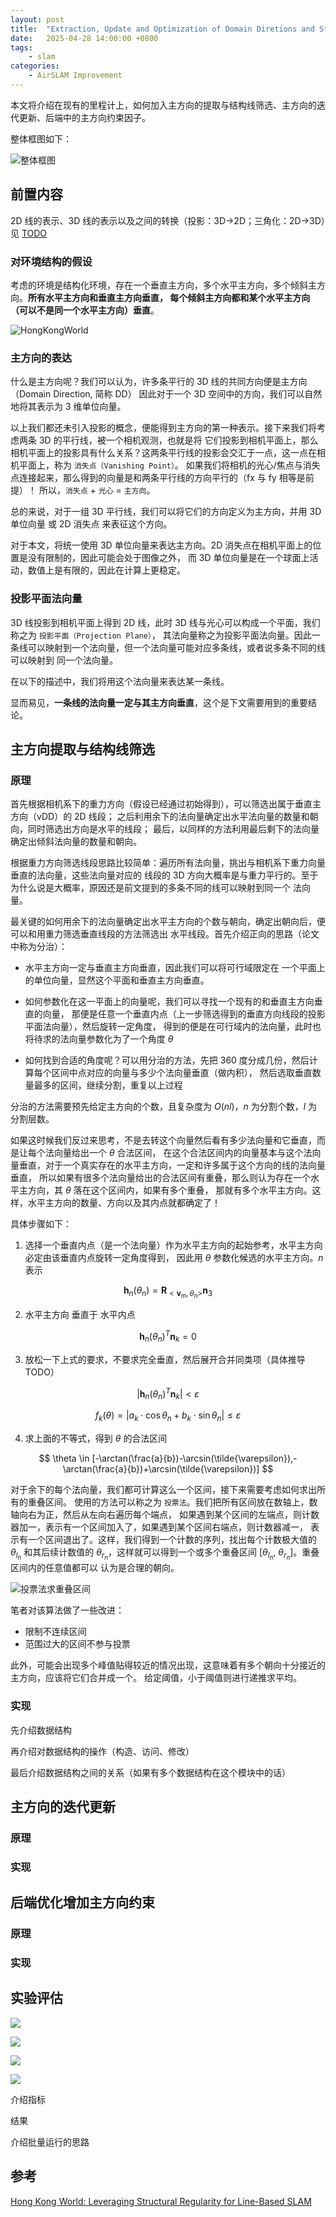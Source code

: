 ```yaml
---
layout: post
title:  "Extraction, Update and Optimization of Domain Diretions and Structual Lines" 
date:   2025-04-28 14:00:00 +0800
tags: 
    - slam
categories:
    - AirSLAM Improvement
---
```


本文将介绍在现有的里程计上，如何加入主方向的提取与结构线筛选、主方向的迭代更新、后端中的主方向约束因子。

整体框图如下：

![整体框图](/assets/2025-04-28-DD-extraction-update-optim/system_overview.png)


## 前置内容

2D 线的表示、3D 线的表示以及之间的转换（投影：3D->2D；三角化：2D->3D）见 [TODO]()


### 对环境结构的假设

考虑的环境是结构化环境，存在一个垂直主方向，多个水平主方向，多个倾斜主方向。**所有水平主方向和垂直主方向垂直，
每个倾斜主方向都和某个水平主方向（可以不是同一个水平主方向）垂直**。

![HongKongWorld]()

### 主方向的表达

什么是主方向呢？我们可以认为，许多条平行的 3D 线的共同方向便是主方向（Domain Direction, 简称 DD）
因此对于一个 3D 空间中的方向，我们可以自然地将其表示为 3 维单位向量。

以上我们都还未引入投影的概念，便能得到主方向的第一种表示。接下来我们将考虑两条 3D 的平行线，被一个相机观测，也就是将
它们投影到相机平面上，那么相机平面上的投影具有什么关系？这两条平行线的投影会交汇于一点，这一点在相机平面上，称为 `消失点（Vanishing Point）`。
如果我们将相机的光心/焦点与消失点连接起来，那么得到的向量是和两条平行线的方向平行的（fx 与 fy 相等是前提）！
所以，`消失点` + `光心` = `主方向`。

总的来说，对于一组 3D 平行线，我们可以将它们的方向定义为主方向，并用 3D 单位向量 或 2D 消失点 来表征这个方向。

对于本文，将统一使用 3D 单位向量来表达主方向。2D 消失点在相机平面上的位置是没有限制的，因此可能会处于图像之外，
而 3D 单位向量是在一个球面上活动，数值上是有限的，因此在计算上更稳定。


### 投影平面法向量

3D 线投影到相机平面上得到 2D 线，此时 3D 线与光心可以构成一个平面，我们称之为 `投影平面（Projection Plane）`，
其法向量称之为投影平面法向量。因此一条线可以映射到一个法向量，但一个法向量可能对应多条线，或者说多条不同的线可以映射到
同一个法向量。

在以下的描述中，我们将用这个法向量来表达某一条线。

显而易见，**一条线的法向量一定与其主方向垂直**，这个是下文需要用到的重要结论。



## 主方向提取与结构线筛选

### 原理

首先根据相机系下的重力方向（假设已经通过初始得到），可以筛选出属于垂直主方向（vDD）的 2D 线段；
之后利用余下的法向量确定出水平法向量的数量和朝向，同时筛选出方向是水平的线段；
最后，以同样的方法利用最后剩下的法向量确定出倾斜法向量的数量和朝向。

根据重力方向筛选线段思路比较简单：遍历所有法向量，挑出与相机系下重力向量垂直的法向量，这些法向量对应的
线段的 3D 方向大概率是与重力平行的。至于为什么说是大概率，原因还是前文提到的多条不同的线可以映射到同一个
法向量。

最关键的如何用余下的法向量确定出水平主方向的个数与朝向，确定出朝向后，便可以和用重力筛选垂直线段的方法筛选出
水平线段。首先介绍正向的思路（论文中称为分治）：

- 水平主方向一定与垂直主方向垂直，因此我们可以将可行域限定在
一个平面上的单位向量，显然这个平面和垂直主方向垂直。

- 如何参数化在这一平面上的向量呢，我们可以寻找一个现有的和垂直主方向垂直的向量，
那便是任意一个垂直内点（上一步筛选得到的垂直方向线段的投影平面法向量），然后旋转一定角度，
得到的便是在可行域内的法向量，此时也将待求的法向量参数化为了一个角度 $\theta$ 

- 如何找到合适的角度呢？可以用分治的方法，先把 360 度分成几份，然后计算每个区间中点对应的向量与多少个法向量垂直（做内积），
然后选取垂直数量最多的区间，继续分割，重复以上过程

分治的方法需要预先给定主方向的个数，且复杂度为 $O(nl)$，$n$ 为分割个数，$l$ 为分割层数。

如果这时候我们反过来思考，不是去转这个向量然后看有多少法向量和它垂直，而是让每个法向量给出一个 $\theta$ 合法区间，
在这个合法区间内的向量基本与这个法向量垂直，对于一个真实存在的水平主方向，一定和许多属于这个方向的线的法向量垂直，
所以如果有很多个法向量给出的合法区间有重叠，那么则认为存在一个水平主方向，其 $\theta$ 落在这个区间内，如果有多个重叠，
那就有多个水平主方向。这样，水平主方向的数量、方向以及其内点就都确定了！

具体步骤如下：

1. 选择一个垂直内点（是一个法向量）作为水平主方向的起始参考，水平主方向必定由该垂直内点旋转一定角度得到，
因此用 $\theta$ 参数化候选的水平主方向。$n$ 表示

$$
\mathbf{h}_n(\theta_n) = \mathbf{R}_{<\mathbf{v}_m, \theta_n>} \mathbf{n}_3
$$

2. 水平主方向 垂直于 水平内点

$$
\mathbf{h}_n(\theta_n)^T\mathbf{n}_k = 0
$$

3. 放松一下上式的要求，不要求完全垂直，然后展开合并同类项（具体推导 TODO）

$$
|\mathbf{h}_n(\theta_n)^T\mathbf{n}_k| < \varepsilon
$$

$$
f_k(\theta) = |a_k \cdot \cos \theta_n + b_k \cdot \sin \theta_n| \leq \varepsilon
$$

4. 求上面的不等式，得到 $\theta$ 的合法区间

$$
\theta \in [-\arctan(\frac{a}{b})-\arcsin(\tilde{\varepsilon}),-\arctan(\frac{a}{b})+\arcsin(\tilde{\varepsilon})]
$$

对于余下的每个法向量，我们都可计算这么一个区间，接下来需要考虑如何求出所有的重叠区间。
使用的方法可以称之为 `投票法`。我们把所有区间放在数轴上，数轴向右为正，然后从左向右遍历每个端点，
如果遇到某个区间的左端点，则计数器加一，表示有一个区间加入了，如果遇到某个区间右端点，则计数器减一，
表示有一个区间退出了。这样，我们得到一个计数的序列，找出每个计数极大值的 $\theta_{l_n}$ 和其后续计数值的
$\theta_{r_n}$，这样就可以得到一个或多个重叠区间 $[\theta_{l_n},\ \theta_{r_n}]$。重叠区间内的任意值都可以
认为是合理的朝向。

![投票法求重叠区间]()


笔者对该算法做了一些改进：

- 限制不连续区间
- 范围过大的区间不参与投票


此外，可能会出现多个峰值贴得较近的情况出现，这意味着有多个朝向十分接近的主方向，应该将它们合并成一个。
给定阈值，小于阈值则进行递推求平均。


### 实现 

先介绍数据结构

再介绍对数据结构的操作（构造、访问、修改）

最后介绍数据结构之间的关系（如果有多个数据结构在这个模块中的话）


## 主方向的迭代更新

### 原理

### 实现


## 后端优化增加主方向约束

### 原理

### 实现


## 实验评估


![](/assets/2025-04-28-DD-extraction-update-optim/rmse.png)


![](/assets/2025-04-28-DD-extraction-update-optim/DDs_constrain_optim_vs_no_DDs.png)

![](/assets/2025-04-28-DD-extraction-update-optim/DDs_constrain_optim_vs_only_DDs_filter.png)

![](/assets/2025-04-28-DD-extraction-update-optim/noDDs_vs_DDs_constrain_optim.png)


介绍指标

结果

介绍批量运行的思路


## 参考

[Hong Kong World: Leveraging Structural Regularity for Line-Based SLAM](https://ieeexplore.ieee.org/document/10124374)
